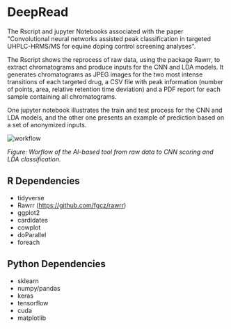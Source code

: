 # DeepRead
The Rscript and jupyter Notebooks associated with the paper "Convolutional neural networks assisted peak classification in targeted UHPLC-HRMS/MS for equine doping control screening analyses".

The Rscript shows the reprocess of raw data, using the package Rawrr, to extract chromatograms and produce inputs for the CNN and LDA models. It generates chromatograms as JPEG images for the two most intense transitions of each targeted drug, a CSV file with peak information (number of points, area, relative retention time deviation) and a PDF report for each sample containing all chromatograms.

One jupyter notebook illustrates the train and test process for the CNN and LDA models, and the other one presents an example of prediction based on a set of anonymized inputs.

![workflow](https://github.com/user-attachments/assets/d64378de-50ce-4cab-ab1d-abd53377a5c8)

*Figure: Worflow of the AI-based tool from raw data to CNN scoring and LDA classification.*

## R Dependencies
* tidyverse
* Rawrr (https://github.com/fgcz/rawrr)
* ggplot2
* cardidates
* cowplot
* doParallel
* foreach

## Python Dependencies
* sklearn
* numpy/pandas
* keras
* tensorflow
* cuda
* matplotlib
